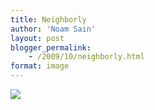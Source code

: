 ```yaml
---
title: Neighborly
author: 'Noam Sain'
layout: post
blogger_permalink:
    - /2009/10/neighborly.html
format: image
---
```


[![](http://4.bp.blogspot.com/_8aN4krk1nsk/SuNECvZQ0TI/AAAAAAAAARA/HdAi-HmLqWc/s400/armed-house.jpg)](http://4.bp.blogspot.com/_8aN4krk1nsk/SuNECvZQ0TI/AAAAAAAAARA/HdAi-HmLqWc/s1600-h/armed-house.jpg)